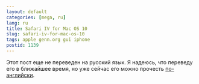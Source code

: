 ```yaml
---
layout: default
categories: [mega, ru]
lang: ru
title: Safari IV for Mac OS 10
slug: safari-iv-for-mac-os-10
tags: apple genn.org gui iphone 
postid: 1139
---
```

<p>Этот пост еще не переведен на русский язык. Я надеюсь, что переведу его в ближайшее время, но уже сейчас его можно прочесть <a href="/mega/safari-iv-for-mac-os-10">по-английски</a>.</p>